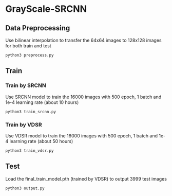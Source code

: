 # GrayScale-SRCNN

## Data Preprocessing
Use bilinear interpolation to transfer the 64x64 images to 128x128 images for both train and test

    python3 preprocess.py
## Train 
### Train by SRCNN
Use SRCNN model to train the 16000 images with 500 epoch, 1 batch and 1e-4 learning rate (about 10 hours)

    python3 train_srcnn.py
### Train by VDSR
Use VDSR model to train the 16000 images with 500 epoch, 1 batch and 1e-4 learning rate (about 50 hours)

    python3 train_vdsr.py
## Test
Load the final_train_model.pth (trained by VDSR) to output 3999 test images

    python3 output.py
